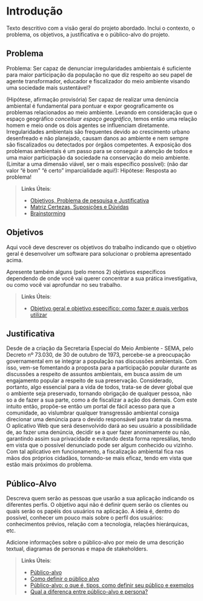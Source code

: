 # Introdução

Texto descritivo com a visão geral do projeto abordado. Inclui o contexto, o problema, os objetivos, a justificativa e o público-alvo do projeto.

## Problema

Problema: Ser capaz de denunciar irregularidades ambientais é suficiente para maior participação da população no que diz respeito ao seu papel de agente transformador, educador e fiscalizador do meio ambiente visando uma sociedade mais sustentável?

(Hipótese, afirmação provisória) Ser capaz de realizar uma denúncia ambiental é fundamental para pontuar e expor geograficamente os problemas relacionados ao meio ambiente. Levando em consideração que o espaço geográfico *conceituar espaço geográfico*, temos então uma relação homem e meio onde os dois agentes se influenciam diretamente. Irregularidades ambientais são frequentes devido ao crescimento urbano desenfreado e não planejado, causam danos ao ambiente e nem sempre são fiscalizados ou detectados por órgãos competentes. A exposição dos problemas ambientais é um passo para se conseguir a atenção de todos e uma maior participação da sociedade na conservação do meio ambiente.
(Limitar a uma dimensão viável, ser o mais específico possível):
(não dar valor “é bom” “é certo” imparcialidade aqui!):
Hipótese: Resposta ao problema!


> **Links Úteis**:
> - [Objetivos, Problema de pesquisa e Justificativa](https://medium.com/@versioparole/objetivos-problema-de-pesquisa-e-justificativa-c98c8233b9c3)
> - [Matriz Certezas, Suposições e Dúvidas](https://medium.com/educa%C3%A7%C3%A3o-fora-da-caixa/matriz-certezas-suposi%C3%A7%C3%B5es-e-d%C3%BAvidas-fa2263633655)
> - [Brainstorming](https://www.euax.com.br/2018/09/brainstorming/)

## Objetivos

Aqui você deve descrever os objetivos do trabalho indicando que o objetivo geral é desenvolver um software para solucionar o problema apresentado acima. 

Apresente também alguns (pelo menos 2) objetivos específicos dependendo de onde você vai querer concentrar a sua prática investigativa, ou como você vai aprofundar no seu trabalho.
 
> **Links Úteis**:
> - [Objetivo geral e objetivo específico: como fazer e quais verbos utilizar](https://blog.mettzer.com/diferenca-entre-objetivo-geral-e-objetivo-especifico/)

## Justificativa

Desde de a criação da Secretaria Especial do Meio Ambiente - SEMA, pelo Decreto nº 73.030, de 30 de outubro de 1973, percebe-se a preocupação governamental em se integrar a população nas discussões ambientais. Com isso, vem-se fomentando a proposta para a participação popular durante as discussões a respeito de assuntos ambientais, em busca assim de um engajamento popular a respeito de sua preservação. 
Considerado, portanto, algo essencial para a vida de todos, trata-se de dever global que o ambiente seja preservado, tornando obrigação de qualquer pessoa, não so a de fazer a sua parte, como a de fiscalizar a ação dos demais. 
Com este intuito então, propõe-se então um portal de fácil acesso para que a comunidade, ao vislumbrar qualquer transgressão ambiental consiga direcionar uma denúncia para o devido responsável para tratar da mesma.
O aplicativo Web que será desenvolvido dará ao seu usuário a possibilidade de, ao fazer uma denúncia, decidir se a quer fazer anonimamente ou não, garantindo assim sua privacidade e evitando desta forma represálias, tendo em vista que o possível denunciado pode ser algum conhecido ou vizinho. 
Com tal aplicativo em funcionamento, a fiscalização ambiental fica nas mãos dos próprios cidadãos, tornando-se mais eficaz, tendo em vista que estão mais próximos do problema.


## Público-Alvo

Descreva quem serão as pessoas que usarão a sua aplicação indicando os diferentes perfis. O objetivo aqui não é definir quem serão os clientes ou quais serão os papéis dos usuários na aplicação. A ideia é, dentro do possível, conhecer um pouco mais sobre o perfil dos usuários: conhecimentos prévios, relação com a tecnologia, relações
hierárquicas, etc.

Adicione informações sobre o público-alvo por meio de uma descrição textual, diagramas de personas e mapa de stakeholders.

> **Links Úteis**:
> - [Público-alvo](https://blog.hotmart.com/pt-br/publico-alvo/)
> - [Como definir o público alvo](https://exame.com/pme/5-dicas-essenciais-para-definir-o-publico-alvo-do-seu-negocio/)
> - [Público-alvo: o que é, tipos, como definir seu público e exemplos](https://klickpages.com.br/blog/publico-alvo-o-que-e/)
> - [Qual a diferença entre público-alvo e persona?](https://rockcontent.com/blog/diferenca-publico-alvo-e-persona/)
